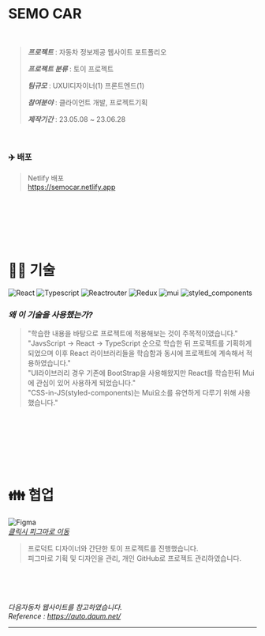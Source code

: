 

# **SEMO CAR**
<br />

> ***프로젝트*** : 자동차 정보제공 웹사이트 포트폴리오
>
> ***프로젝트 분류*** : 토이 프로젝트
>
> ***팀규모*** : UXUI디자이너(1) 프론트엔드(1)
>
> ***참여분야*** : 클라이언트 개발, 프로젝트기획
>
> ***제작기간*** : 23.05.08 ~ 23.06.28

<br />

### ✈️ **배포**

> Netlify 배포  
> <https://semocar.netlify.app>

<br />
<br />
<br />
<br />
<br />


# 👨‍🔧 **기술**

![React](https://img.shields.io/badge/React-61DAFB?style=react&logo=react&logoColor=white)
![Typescript](https://img.shields.io/badge/TypeScript-3178C6?style=typescript&logo=typescript&logoColor=white)
![Reactrouter](https://img.shields.io/badge/reactrouter-CA4245?style=reactrouter&logo=reactrouter&logoColor=white)
![Redux](https://img.shields.io/badge/Redux/Toolkit-764ABC?style=redux&logo=redux&logoColor=white)
![mui](https://img.shields.io/badge/mui-007FFF?style=mui&logo=mui&logoColor=white)
![styled_components](https://img.shields.io/badge/styled_components-DB7093?style=styledcomponents&logo=styledcomponents&logoColor=white)

### *왜 이 기술을 사용했는가?*  
> "학습한 내용을 바탕으로 프로젝트에 적용해보는 것이 주목적이였습니다."  
> "JavsScript -> React -> TypeScript 순으로 학습한 뒤 프로젝트를 기획하게되었으며 이후 React 라이브러리들을 학습함과 동시에 프로젝트에 계속해서 적용하였습니다."  
> "UI라이브러리 경우 기존에 BootStrap을 사용해왔지만 React를 학습한뒤 Mui에 관심이 있어 사용하게 되었습니다."  
> "CSS-in-JS(styled-components)는 Mui요소를 유연하게 다루기 위해 사용했습니다."

<br />



<br />
<br />
<br />
<br />
<br />

# 👪 **협업**

![Figma](https://img.shields.io/badge/figma-F24E1E?style=figma&logo=figma&logoColor=white)  
[*클릭시 피그마로 이동*](https://www.figma.com/file/cU9wY1NIxTCAtWET80BYvB/%EC%95%BC%EC%98%B9?type=design&mode=dev)

> 프로덕트 디자이너와 간단한 토이 프로젝트를 진행했습니다.  
> 피그마로 기획 및 디자인을 관리, 개인 GitHub로 프로젝트 관리하였습니다.


<br />
<br />
<br />


*다음자동차 웹사이트를 참고하였습니다.*  
*Reference : <https://auto.daum.net/>*

<Hr />

